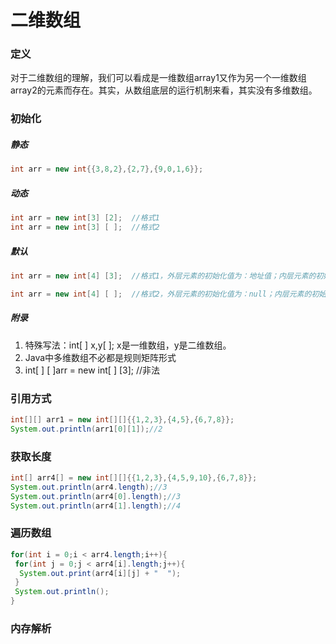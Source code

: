 # 二维数组

### 定义

对于二维数组的理解，我们可以看成是一维数组array1又作为另一个一维数组array2的元素而存在。其实，从数组底层的运行机制来看，其实没有多维数组。

### 初始化

##### 静态

```java
int arr = new int{{3,8,2},{2,7},{9,0,1,6}};
```

##### 动态

```java
int arr = new int[3] [2];  //格式1
int arr = new int[3] [ ];  //格式2
```

##### 默认

```java
int arr = new int[4] [3];  //格式1，外层元素的初始化值为：地址值；内层元素的初始化值为：与一维数组初始化情况相同

int arr = new int[4] [ ];  //格式2，外层元素的初始化值为：null；内层元素的初始化值为：不能调用，否则报错。
```

##### 附录

1. 特殊写法：int[ ] x,y[ ]; x是一维数组，y是二维数组。
2. Java中多维数组不必都是规则矩阵形式
3. int[ ] [ ]arr = new int[ ] [3]; //非法

### 引用方式

```java
int[][] arr1 = new int[][]{{1,2,3},{4,5},{6,7,8}};
System.out.println(arr1[0][1]);//2
```

### 获取长度

```java
int[] arr4[] = new int[][]{{1,2,3},{4,5,9,10},{6,7,8}};
System.out.println(arr4.length);//3
System.out.println(arr4[0].length);//3
System.out.println(arr4[1].length);//4
```

### 遍历数组

```Java
for(int i = 0;i < arr4.length;i++){
 for(int j = 0;j < arr4[i].length;j++){
  System.out.print(arr4[i][j] + "  ");
 }
 System.out.println();
}
```

### 内存解析

